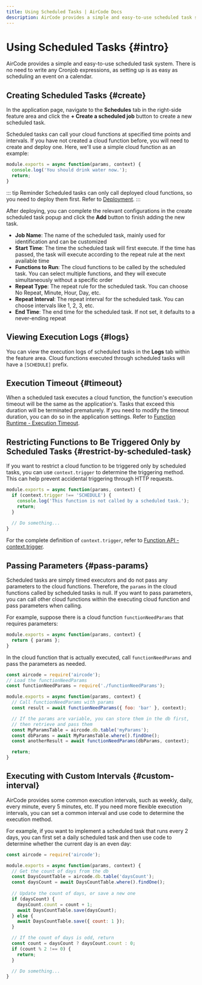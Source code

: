 ```yaml
---
title: Using Scheduled Tasks | AirCode Docs
description: AirCode provides a simple and easy-to-use scheduled task system. There is no need to write any Cronjob expressions, as setting up is as easy as scheduling an event on a calendar.
---
```


# Using Scheduled Tasks {#intro}

AirCode provides a simple and easy-to-use scheduled task system. There is no need to write any Cronjob expressions, as setting up is as easy as scheduling an event on a calendar.

## Creating Scheduled Tasks {#create}

In the application page, navigate to the **Schedules** tab in the right-side feature area and click the **+ Create a scheduled job** button to create a new scheduled task.

<ACImage src="/_images/1679043724370.png" mode="light" width="488" />
<ACImage src="/_images/1679043844440.png" mode="dark" width="488" />

Scheduled tasks can call your cloud functions at specified time points and intervals. If you have not created a cloud function before, you will need to create and deploy one. Here, we'll use a simple cloud function as an example:

```js
module.exports = async function(params, context) {
  console.log('You should drink water now.');
  return;
}
```

::: tip Reminder
Scheduled tasks can only call deployed cloud functions, so you need to deploy them first. Refer to [Deployment](/guide/functions/deployment).
:::

After deploying, you can complete the relevant configurations in the create scheduled task popup and click the **Add** button to finish adding the new task.

<ACImage src="/_images/1679044538436.png" mode="light" width="533" />
<ACImage src="/_images/1679044612993.png" mode="dark" width="533" />

- **Job Name**: The name of the scheduled task, mainly used for identification and can be customized
- **Start Time**: The time the scheduled task will first execute. If the time has passed, the task will execute according to the repeat rule at the next available time
- **Functions to Run**: The cloud functions to be called by the scheduled task. You can select multiple functions, and they will execute simultaneously without a specific order
- **Repeat Type**: The repeat rule for the scheduled task. You can choose No Repeat, Minute, Hour, Day, etc.
- **Repeat Interval**: The repeat interval for the scheduled task. You can choose intervals like 1, 2, 3, etc.
- **End Time**: The end time for the scheduled task. If not set, it defaults to a never-ending repeat

## Viewing Execution Logs {#logs}

You can view the execution logs of scheduled tasks in the **Logs** tab within the feature area. Cloud functions executed through scheduled tasks will have a `[SCHEDULE]` prefix.

<ACImage src="/_images/1679045167630.png" mode="light" width="524" />
<ACImage src="/_images/1679045230195.png" mode="dark" width="524" />

## Execution Timeout {#timeout}

When a scheduled task executes a cloud function, the function's execution timeout will be the same as the application's. Tasks that exceed this duration will be terminated prematurely. If you need to modify the timeout duration, you can do so in the application settings. Refer to [Function Runtime - Execution Timeout](/reference/server/functions-runtime#execution-timeout).

## Restricting Functions to Be Triggered Only by Scheduled Tasks {#restrict-by-scheduled-task}

If you want to restrict a cloud function to be triggered only by scheduled tasks, you can use `context.trigger` to determine the triggering method. This can help prevent accidental triggering through HTTP requests.

```js
module.exports = async function(params, context) {
  if (context.trigger !== 'SCHEDULE') {
    console.log('This function is not called by a scheduled task.');
    return;
  }
  
  // Do something...
}
```

For the complete definition of `context.trigger`, refer to [Function API - context.trigger](/reference/server/functions-api#context-trigger).

## Passing Parameters {#pass-params}

Scheduled tasks are simply timed executors and do not pass any parameters to the cloud functions. Therefore, the `params` in the cloud functions called by scheduled tasks is null. If you want to pass parameters, you can call other cloud functions within the executing cloud function and pass parameters when calling.

For example, suppose there is a cloud function `functionNeedParams` that requires parameters:

```js
module.exports = async function(params, context) {
  return { params };
}
```

In the cloud function that is actually executed, call `functionNeedParams` and pass the parameters as needed.

```js
const aircode = require('aircode');
// Load the functionNeedParams
const functionNeedParams = require('./functionNeedParams');

module.exports = async function(params, context) {
  // Call functionNeedParams with params
  const result = await functionNeedParams({ foo: 'bar' }, context);

  // If the params are variable, you can store them in the db first,
  // then retrieve and pass them
  const MyParamsTable = aircode.db.table('myParams');
  const dbParams = await MyParamsTable.where().findOne();
  const anotherResult = await functionNeedParams(dbParams, context);

  return;
}
```

## Executing with Custom Intervals {#custom-interval}

AirCode provides some common execution intervals, such as weekly, daily, every minute, every 5 minutes, etc. If you need more flexible execution intervals, you can set a common interval and use code to determine the execution method.

For example, if you want to implement a scheduled task that runs every 2 days, you can first set a daily scheduled task and then use code to determine whether the current day is an even day:

```js
const aircode = require('aircode');

module.exports = async function(params, context) {
  // Get the count of days from the db
  const DaysCountTable = aircode.db.table('daysCount');
  const daysCount = await DaysCountTable.where().findOne();
  
  // Update the count of days, or save a new one
  if (daysCount) {
    daysCount.count = count + 1;
    await DaysCountTable.save(daysCount);
  } else {
    await DaysCountTable.save({ count: 1 });
  }

  // If the count of days is odd, return
  const count = daysCount ? daysCount.count : 0;
  if (count % 2 !== 0) {
    return;
  }

  // Do something...
}
```
